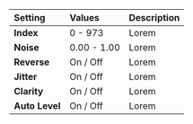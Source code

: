 | Setting        | Values          | Description |
| :------------- | :-------------- | :---------- |
| **Index**      | 0 - 973         | Lorem |
| **Noise**      | 0.00 - 1.00     | Lorem |
| **Reverse**    | On / Off | Lorem |
| **Jitter**     | On / Off | Lorem |
| **Clarity**    | On / Off | Lorem |
| **Auto Level** | On / Off | Lorem |
